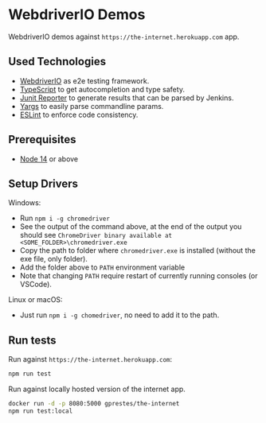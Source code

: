 # WebdriverIO Demos

WebdriverIO demos against `https://the-internet.herokuapp.com` app.

## Used Technologies

- [WebdriverIO](https://webdriver.io/) as e2e testing framework.
- [TypeScript](https://webdriver.io/docs/typescript.html) to get autocompletion and type safety.
- [Junit Reporter](https://webdriver.io/docs/junit-reporter.html) to generate results that can be parsed by Jenkins.
- [Yargs](https://yargs.js.org/) to easily parse commandline params.
- [ESLint](https://github.com/eslint/eslint) to enforce code consistency.

## Prerequisites

- [Node 14](https://nodejs.org/en/download/) or above

## Setup Drivers

Windows:

- Run `npm i -g chromedriver`
- See the output of the command above, at the end of the output you should see `ChromeDriver binary available at <SOME_FOLDER>\chromedriver.exe`
- Copy the path to folder where `chromedriver.exe` is installed (without the exe file, only folder).
- Add the folder above to `PATH` environment variable
- Note that changing `PATH` require restart of currently running consoles (or VSCode).

Linux or macOS:

- Just run `npm i -g chomedriver`, no need to add it to the path.

## Run tests

Run against `https://the-internet.herokuapp.com`:

```bash
npm run test
```

Run against locally hosted version of the internet app.

```bash
docker run -d -p 8080:5000 gprestes/the-internet
npm run test:local
```
